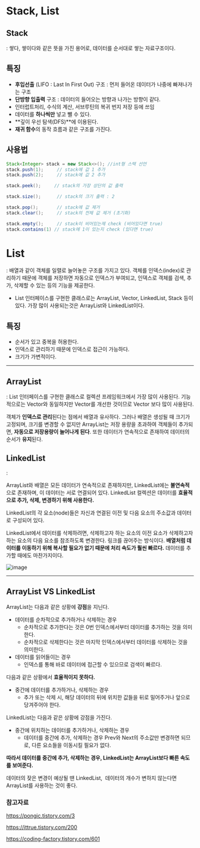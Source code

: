 Stack, List
=====
## Stack
: 쌓다, 쌓이다와 같은 뜻을 가진 용어로, 데이터를 순서대로 쌓는 자료구조이다.

## 특징

- **후입선출** (LIFO : Last In First Out) 구조 : 먼저 들어온 데이터가 나중에 빠져나가는 구조
- **단방향 입출력** 구조 : 데이터의 들어오는 방향과 나가는 방향이 같다.
- 인터럽트처리, 수식의 계산, 서브루틴의 복귀 번지 저장 등에 쓰임
- 데이터를 **하나씩만** 넣고 뺄 수 있다.
- **깊이 우선 탐색(DFS)**에 이용된다.
- **재귀 함수**의 동작 흐름과 같은 구조를 가진다.

## 사용법

```java
Stack<Integer> stack = new Stack<>(); //int형 스택 선언
stack.push(1);     // stack에 값 1 추가
stack.push(2);     // stack에 값 2 추가

stack.peek();     // stack의 가장 상단의 값 출력

stack.size();      // stack의 크기 출력 : 2

stack.pop();       // stack에 값 제거
stack.clear();     // stack의 전체 값 제거 (초기화)

stack.empty();     // stack이 비어있는제 check (비어있다면 true)
stack.contains(1) // stack에 1이 있는지 check (있다면 true)
```

# List

:  배열과 같이 객체를 일렬로 늘어놓은 구조를 가지고 있다. 객체를 인덱스(index)로 관리하기 때문에 객체를 저장하면 자동으로 인덱스가 부여되고, 인덱스로 객체를 검색, 추가, 삭제할 수 있는 등의 기능을 제공한다.

- List 인터페이스를 구현한 클래스로는 ArrayList, Vector, LinkedList, Stack 등이 있다. 가장 많이 사용되는것은 ArrayList와 LinkedList이다.

## 특징

- 순서가 있고 중복을 허용한다.
- 인덱스로 관리하기 때문에 인덱스로 접근이 가능하다.
- 크기가 가변적이다.

---

## ArrayList

: List 인터페이스를 구현한 클래스로 컬렉션 프레임워크에서 가장 많이 사용된다. 기능적으로는 Vector와 동일하지만 Vector를 개선한 것이므로 Vector 보다 많이 사용된다.

객체가 **인덱스로 관리**된다는 점에서 배열과 유사하다. 그러나 배열은 생성될 때 크기가 고정되며, 크기를 변경할 수 없지만 ArrayList는 저장 용량을 초과하여 객체들이 추가되면, **자동으로 저장용량이 늘어나게 된다**. 또한 데이터가 연속적으로 존재하여 데이터의 순서가 **유지**된다.

## LinkedList

: 

ArrayList와 배열은 모든 데이터가 연속적으로 존재하지만, LinkedList에는 **불연속적**으로 존재하며, 이 데이터는 서로 연결되어 있다. LinkedList 컬렉션은 데이터를 **효율적으로 추가, 삭제, 변경하기 위해 사용한다.**

LinkedList의 각 요소(node)들은 자신과 연결된 이전 및 다음 요소의 주소값과 데이터로 구성되어 있다.

LinkedList에서 데이터를 삭제하려면, 삭제하고자 하는 요소의 이전 요소가 삭제하고자 하는 요소의 다음 요소를 참조하도록 변경한다. 링크를 끊어주는 방식이다. **배열처럼 데이터를 이동하기 위해 복사할 필요가 없기 때문에 처리 속도가 훨씬 빠르다.** 데이터를 추가할 때에도 마찬가지이다.

![image](https://github.com/Minsu17/CS-Study/assets/89891511/16fa98b0-0f74-48f4-8a5e-4927462d1343)


---

## **ArrayList VS LinkedList**

ArrayList는 다음과 같은 상황에 **강점**을 지닌다.

- 데이터를 순차적으로 추가하거나 삭제하는 경우
    - 순차적으로 추가한다는 것은 0번 인덱스에서부터 데이터를 추가하는 것을 의미한다.
    - 순차적으로 삭제한다는 것은 마지막 인덱스에서부터 데이터를 삭제하는 것을 의미한다.
- 데이터를 읽어들이는 경우
    - 인덱스를 통해 바로 데이터에 접근할 수 있으므로 검색이 빠르다.

다음과 같은 상황에서 **효율적이지 못하다.**

- 중간에 데이터를 추가하거나, 삭제하는 경우
    - 추가 또는 삭제 시, 해당 데이터의 뒤에 위치한 값들을 뒤로 밀어주거나 앞으로 당겨주어야 한다.

LinkedList는 다음과 같은 상황에 강점을 가진다.

- 중간에 위치하는 데이터를 추가하거나, 삭제하는 경우
    - 데이터를 중간에 추가, 삭제하는 경우 Prev와 Next의 주소값만 변경하면 되므로, 다른 요소들을 이동시킬 필요가 없다.

**따라서 데이터를 중간에 추가, 삭제하는 경우, LinkedList는 ArrayList보다 빠른 속도를 보여준다.**

데이터의 잦은 변경이 예상될 땐 LinkedList,  데이터의 개수가 변하지 않는다면 ArrayList를 사용하는 것이 좋다.

### 참고자료

https://pongic.tistory.com/3

https://ittrue.tistory.com/200

https://coding-factory.tistory.com/601
